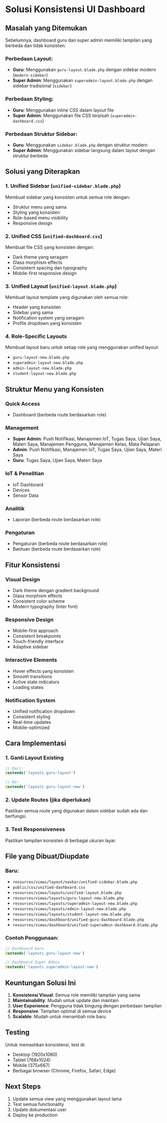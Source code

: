 # Solusi Konsistensi UI Dashboard

## Masalah yang Ditemukan

Sebelumnya, dashboard guru dan super admin memiliki tampilan yang berbeda dan tidak konsisten:

### **Perbedaan Layout:**
- **Guru**: Menggunakan `guru-layout.blade.php` dengan sidebar modern (`modern-sidebar`)
- **Super Admin**: Menggunakan `superadmin-layout.blade.php` dengan sidebar tradisional (`sidebar`)

### **Perbedaan Styling:**
- **Guru**: Menggunakan inline CSS dalam layout file
- **Super Admin**: Menggunakan file CSS terpisah (`superadmin-dashboard.css`)

### **Perbedaan Struktur Sidebar:**
- **Guru**: Menggunakan `sidebar.blade.php` dengan struktur modern
- **Super Admin**: Menggunakan sidebar langsung dalam layout dengan struktur berbeda

## Solusi yang Diterapkan

### 1. **Unified Sidebar** (`unified-sidebar.blade.php`)
Membuat sidebar yang konsisten untuk semua role dengan:
- Struktur menu yang sama
- Styling yang konsisten
- Role-based menu visibility
- Responsive design

### 2. **Unified CSS** (`unified-dashboard.css`)
Membuat file CSS yang konsisten dengan:
- Dark theme yang seragam
- Glass morphism effects
- Consistent spacing dan typography
- Mobile-first responsive design

### 3. **Unified Layout** (`unified-layout.blade.php`)
Membuat layout template yang digunakan oleh semua role:
- Header yang konsisten
- Sidebar yang sama
- Notification system yang seragam
- Profile dropdown yang konsisten

### 4. **Role-Specific Layouts**
Membuat layout baru untuk setiap role yang menggunakan unified layout:
- `guru-layout-new.blade.php`
- `superadmin-layout-new.blade.php`
- `admin-layout-new.blade.php`
- `student-layout-new.blade.php`

## Struktur Menu yang Konsisten

### **Quick Access**
- Dashboard (berbeda route berdasarkan role)

### **Management**
- **Super Admin**: Push Notifikasi, Manajemen IoT, Tugas Saya, Ujian Saya, Materi Saya, Manajemen Pengguna, Manajemen Kelas, Mata Pelajaran
- **Admin**: Push Notifikasi, Manajemen IoT, Tugas Saya, Ujian Saya, Materi Saya
- **Guru**: Tugas Saya, Ujian Saya, Materi Saya

### **IoT & Penelitian**
- IoT Dashboard
- Devices
- Sensor Data

### **Analitik**
- Laporan (berbeda route berdasarkan role)

### **Pengaturan**
- Pengaturan (berbeda route berdasarkan role)
- Bantuan (berbeda route berdasarkan role)

## Fitur Konsistensi

### **Visual Design**
- Dark theme dengan gradient background
- Glass morphism effects
- Consistent color scheme
- Modern typography (Inter font)

### **Responsive Design**
- Mobile-first approach
- Consistent breakpoints
- Touch-friendly interface
- Adaptive sidebar

### **Interactive Elements**
- Hover effects yang konsisten
- Smooth transitions
- Active state indicators
- Loading states

### **Notification System**
- Unified notification dropdown
- Consistent styling
- Real-time updates
- Mobile-optimized

## Cara Implementasi

### **1. Ganti Layout Existing**
```php
// Dari:
@extends('layouts.guru-layout')

// Ke:
@extends('layouts.guru-layout-new')
```

### **2. Update Routes (jika diperlukan)**
Pastikan semua route yang digunakan dalam sidebar sudah ada dan berfungsi.

### **3. Test Responsiveness**
Pastikan tampilan konsisten di berbagai ukuran layar.

## File yang Dibuat/Diupdate

### **Baru:**
- `resources/views/layout/navbar/unified-sidebar.blade.php`
- `public/css/unified-dashboard.css`
- `resources/views/layouts/unified-layout.blade.php`
- `resources/views/layouts/guru-layout-new.blade.php`
- `resources/views/layouts/superadmin-layout-new.blade.php`
- `resources/views/layouts/admin-layout-new.blade.php`
- `resources/views/layouts/student-layout-new.blade.php`
- `resources/views/dashboard/unified-guru-dashboard.blade.php`
- `resources/views/dashboard/unified-superadmin-dashboard.blade.php`

### **Contoh Penggunaan:**
```php
// Dashboard Guru
@extends('layouts.guru-layout-new')

// Dashboard Super Admin
@extends('layouts.superadmin-layout-new')
```

## Keuntungan Solusi Ini

1. **Konsistensi Visual**: Semua role memiliki tampilan yang sama
2. **Maintainability**: Mudah untuk update dan maintain
3. **User Experience**: Pengguna tidak bingung dengan perbedaan tampilan
4. **Responsive**: Tampilan optimal di semua device
5. **Scalable**: Mudah untuk menambah role baru

## Testing

Untuk memastikan konsistensi, test di:
- Desktop (1920x1080)
- Tablet (768x1024)
- Mobile (375x667)
- Berbagai browser (Chrome, Firefox, Safari, Edge)

## Next Steps

1. Update semua view yang menggunakan layout lama
2. Test semua functionality
3. Update dokumentasi user
4. Deploy ke production
